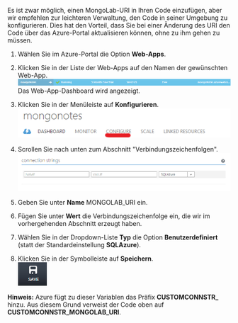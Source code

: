 Es ist zwar möglich, einen MongoLab-URI in Ihren Code einzufügen, aber wir empfehlen zur leichteren Verwaltung, den Code in seiner Umgebung zu konfigurieren. Dies hat den Vorteil, dass Sie bei einer Änderung des URI den Code über das Azure-Portal aktualisieren können, ohne zu ihm gehen zu müssen.


1. Wählen Sie im Azure-Portal die Option **Web-Apps**.
1. Klicken Sie in der Liste der Web-Apps auf den Namen der gewünschten Web-App.  
![WebAppEntry][entry-website]  
Das Web-App-Dashboard wird angezeigt.

1. Klicken Sie in der Menüleiste auf **Konfigurieren**.  
![WebAppDashboardConfig][focus-mongolab-websitedashboard-config]

1. Scrollen Sie nach unten zum Abschnitt "Verbindungszeichenfolgen".  
![WebAppConnectionStrings][focus-mongolab-websiteconnectionstring]

1. Geben Sie unter **Name** MONGOLAB_URI ein.
1. Fügen Sie unter **Wert** die Verbindungszeichenfolge ein, die wir im vorhergehenden Abschnitt erzeugt haben.
1. Wählen Sie in der Dropdown-Liste **Typ** die Option **Benutzerdefiniert** (statt der Standardeinstellung **SQLAzure**).
1. Klicken Sie in der Symbolleiste auf **Speichern**.  
![SaveWebApp][button-website-save]

**Hinweis:** Azure fügt zu dieser Variablen das Präfix **CUSTOMCONNSTR\_** hinzu. Aus diesem Grund verweist der Code oben auf **CUSTOMCONNSTR\_MONGOLAB_URI**.

[entry-website]: ./media/howto-save-connectioninfo-mongolab/entry-website.png
[focus-mongolab-websitedashboard-config]: ./media/howto-save-connectioninfo-mongolab/focus-mongolab-websitedashboard-config.png
[focus-mongolab-websiteconnectionstring]: ./media/howto-save-connectioninfo-mongolab/focus-mongolab-websiteconnectionstring.png
[button-website-save]: ./media/howto-save-connectioninfo-mongolab/button-website-save.png

<!--HONumber=54-->